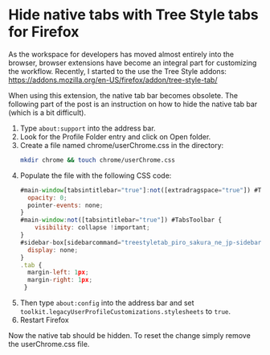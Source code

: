 # Hide native tabs with Tree Style tabs for Firefox

As the workspace for developers has moved almost entirely into the browser, browser extensions have become an integral part for customizing the workflow. Recently, I started to the use the Tree Style addons: https://addons.mozilla.org/en-US/firefox/addon/tree-style-tab/

When using this extension, the native tab bar becomes obsolete. The following part of the post is an instruction on how to hide the native tab bar (which is a bit difficult).

1. Type `about:support` into the address bar.
1. Look for the Profile Folder entry and click on Open folder.
1. Create a file named chrome/userChrome.css in the directory:
   ```bash
   mkdir chrome && touch chrome/userChrome.css
   ```
1. Populate the file with the following CSS code:
   ```javascript
   #main-window[tabsintitlebar="true"]:not([extradragspace="true"]) #TabsToolbar > .toolbar-items {
     opacity: 0;
     pointer-events: none;
   }
   #main-window:not([tabsintitlebar="true"]) #TabsToolbar {
       visibility: collapse !important;
   }
   #sidebar-box[sidebarcommand="treestyletab_piro_sakura_ne_jp-sidebar-action"] #sidebar-header {
     display: none;
   }
   .tab {
     margin-left: 1px;
     margin-right: 1px;
    }
   ```
1. Then type `about:config` into the address bar and set `toolkit.legacyUserProfileCustomizations.stylesheets` to `true`.
1. Restart Firefox

Now the native tab should be hidden. To reset the change simply remove the userChrome.css file.
